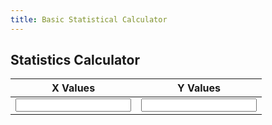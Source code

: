 ```yaml
---
title: Basic Statistical Calculator
---
```

 


<div class="calculator">
    <h2>Statistics Calculator</h2>
    <table>
        <thead>
            <tr>
                <th>X Values</th>
                <th>Y Values</th>
            </tr>
        </thead>
        <tbody>
            <tr>
                <td><input type="text" id="values_x"></td>
                <td><input type="text" id="values_y"></td>
            </tr>
        </tbody>
    </table>
    <div id="results"></div>
</div>

<script>
function calculate() {
    let input_x = document.getElementById('values_x').value;
    let input_y = document.getElementById('values_y').value;

    let values_x = input_x.split(',').map(x => parseFloat(x.trim()));
    let values_y = input_y.split(',').map(y => parseFloat(y.trim()));

    if (values_x.length === 0 || isNaN(values_x[0]) || values_y.length === 0 || isNaN(values_y[0])) {
        document.getElementById('results').innerHTML = "";
        return;
    }

    let count = values_x.length;

    // Calculate x statistics
    let sum_x = values_x.reduce((acc, val) => acc + val, 0);
    let mean_x = sum_x / count;
    
    let sampleVariance_x = values_x.reduce((acc, val) => acc + Math.pow(val - mean_x, 2), 0) / (count - 1);
    let populationVariance_x = values_x.reduce((acc, val) => acc + Math.pow(val - mean_x, 2), 0) / count;

    values_x.sort((a, b) => a - b);
    let median_x;
    if (count % 2 === 0) {
        median_x = (values_x[count / 2 - 1] + values_x[count / 2]) / 2;
    } else {
        median_x = values_x[Math.floor(count / 2)];
    }

    // Calculate y statistics
    let sum_y = values_y.reduce((acc, val) => acc + val, 0);
    let mean_y = sum_y / count;
    
    let sampleVariance_y = values_y.reduce((acc, val) => acc + Math.pow(val - mean_y, 2), 0) / (count - 1);
    let populationVariance_y = values_y.reduce((acc, val) => acc + Math.pow(val - mean_y, 2), 0) / count;

    values_y.sort((a, b) => a - b);
    let median_y;
    if (count % 2 === 0) {
        median_y = (values_y[count / 2 - 1] + values_y[count / 2]) / 2;
    } else {
        median_y = values_y[Math.floor(count / 2)];
    }

    // Calculate covariance and correlation
    let covariance = 0;
    for (let i = 0; i < count; i++) {
        covariance += (values_x[i] - mean_x) * (values_y[i] - mean_y);
    }
    covariance /= count;
    
    let correlation = (count * covariance) / (Math.sqrt(count * sampleVariance_x) * Math.sqrt(count * sampleVariance_y));

    let resultHtml = `
        <table>
            <thead>
                <tr>
                    <th>Statistic</th>
                    <th>X Values</th>
                    <th>Y Values</th>
                </tr>
            </thead>
            <tbody>
                <tr>
                    <td>Number of values</td>
                    <td>${count}</td>
                    <td>${count}</td>
                </tr>
                <tr>
                    <td>Sum</td>
                    <td>${sum_x}</td>
                    <td>${sum_y}</td>
                </tr>
                <tr>
                    <td>Mean</td>
                    <td>${mean_x.toFixed(2)}</td>
                    <td>${mean_y.toFixed(2)}</td>
                </tr>
                <tr>
                    <td>Sample Variance</td>
                    <td>${sampleVariance_x.toFixed(2)}</td>
                    <td>${sampleVariance_y.toFixed(2)}</td>
                </tr>
                <tr>
                    <td>Population Variance</td>
                    <td>${populationVariance_x.toFixed(2)}</td>
                    <td>${populationVariance_y.toFixed(2)}</td>
                </tr>
                <tr>
                    <td>Median</td>
                    <td>${median_x}</td>
                    <td>${median_y}</td>
                </tr>
                <tr>
                    <td>Covariance</td>
                    <td colspan="2">${covariance.toFixed(2)}</td>
                </tr>
                <tr>
                    <td>Correlation</td>
                    <td colspan="2">${correlation.toFixed(2)}</td>
                </tr>
            </tbody>
        </table>
    `;
    
    document.getElementById('results').innerHTML = resultHtml;

    // Save values in cookie
    document.cookie = `values_x=${input_x}`;
    document.cookie = `values_y=${input_y}`;
}

document.getElementById('values_x').addEventListener('input', calculate);
document.getElementById('values_y').addEventListener('input', calculate);

// Check if there are previously saved values in the cookie
window.onload = function() {
    let cookies = document.cookie.split(';').map(cookie => cookie.trim());
    let input_x, input_y;
    for (let cookie of cookies) {
        if (cookie.startsWith('values_x=')) {
            input_x = cookie.substring('values_x='.length);
        } else if (cookie.startsWith('values_y=')) {
            input_y = cookie.substring('values_y='.length);
        }
    }
    if (input_x && input_y) {
        document.getElementById('values_x').value = input_x;
        document.getElementById('values_y').value = input_y;
        calculate();
    }
};
</script>
